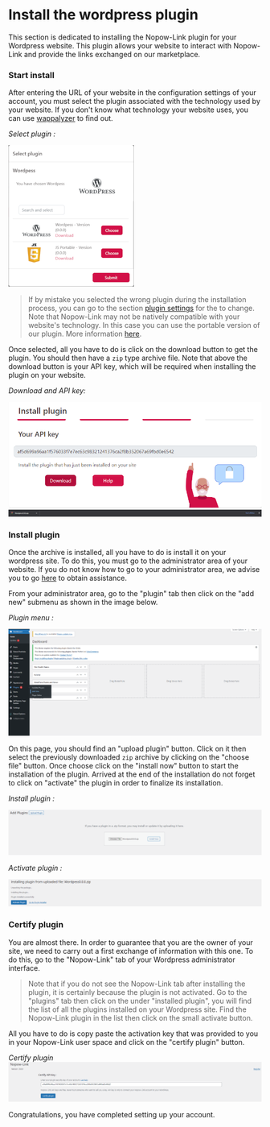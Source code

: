 # Install the wordpress plugin

This section is dedicated to installing the Nopow-Link plugin for your Wordpress website. This plugin allows your website to interact with Nopow-Link and provide the links exchanged on our marketplace.

### Start install

After entering the URL of your website in the configuration settings of your account, you must select the plugin associated with the technology used by your website. If you don't know what technology your website uses, you can use [wappalyzer](https://www.wappalyzer.com/) to find out.

*Select plugin :*

![image](/_images/en_US/plugin/cms/wordpress/select-plugin.png)


> If by mistake you selected the wrong plugin during the installation process, you can go to the section [plugin settings](https://www.nopow-link.com/en/app/plugins/) for the to change. Note that Nopow-Link may not be natively compatible with your website's technology. In this case you can use the portable version of our plugin. More information [here](../portable_version.md).

Once selected, all you have to do is click on the download button to get the plugin. You should then have a `zip` type archive file. Note that above the download button is your API key, which will be required when installing the plugin on your website.

*Download and API key:*

![image](/_images/en_US/plugin/cms/wordpress/download.png)
![image](/_images/en_US/plugin/cms/wordpress/archive.png)

### Install plugin

Once the archive is installed, all you have to do is install it on your wordpress site. To do this, you must go to the administrator area of ​​your website. If you do not know how to go to your administrator area, we advise you to go [here](https://www.inmotionhosting.com/support/edu/wordpress/logging-into-wordpress-dashboard/) to obtain assistance.

From your administrator area, go to the "plugin" tab then click on the "add new" submenu as shown in the image below.

*Plugin menu :*

![image](/_images/en_US/plugin/cms/wordpress/wordpress.png)

On this page, you should find an "upload plugin" button. Click on it then select the previously downloaded `zip` archive by clicking on the "choose file" button. Once choose click on the "install now" button to start the installation of the plugin. Arrived at the end of the installation do not forget to click on "activate" the plugin in order to finalize its installation.

*Install plugin :*

![image](/_images/en_US/plugin/cms/wordpress/install.png)

*Activate plugin :*

![image](/_images/en_US/plugin/cms/wordpress/activate.png)

### Certify plugin

You are almost there. In order to guarantee that you are the owner of your site, we need to carry out a first exchange of information with this one. To do this, go to the "Nopow-Link" tab of your Wordpress administrator interface.

> Note that if you do not see the Nopow-Link tab after installing the plugin, it is certainly because the plugin is not activated. Go to the "plugins" tab then click on the under "installed plugin", you will find the list of all the plugins installed on your Wordpress site. Find the Nopow-Link plugin in the list then click on the small activate button.

All you have to do is copy paste the activation key that was provided to you in your Nopow-Link user space and click on the "certify plugin" button.

*Certify plugin*
![image](/_images/en_US/plugin/cms/wordpress/certify.png)

Congratulations, you have completed setting up your account.
